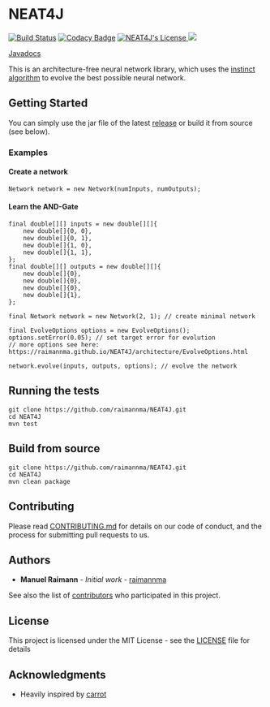 # NEAT4J
[![Build Status](https://travis-ci.org/raimannma/NEAT4J.svg?branch=master)](https://travis-ci.org/raimannma/NEAT4J)
[![Codacy Badge](https://api.codacy.com/project/badge/Grade/00e0f31c53304ca08ab8b67c3743b436)](https://app.codacy.com/manual/raimannma/NEAT4J?utm_source=github.com&utm_medium=referral&utm_content=raimannma/NEAT4J&utm_campaign=Badge_Grade_Settings)
<a href="/LICENSE">
  <img src="https://img.shields.io/github/license/raimannma/NEAT4J" alt="NEAT4J's License">
</a>
<a href="https://github.com/raimannma/NEAT4J/graphs/contributors">
  <img src="https://img.shields.io/github/contributors/raimannma/NEAT4J">
</a>

[Javadocs](https://raimannma.github.io/NEAT4J/)


This is an architecture-free neural network library, which uses the [instinct algorithm](https://towardsdatascience.com/neuro-evolution-on-steroids-82bd14ddc2f6) to evolve the best possible neural network.

## Getting Started

You can simply use the jar file of the latest [release](https://github.com/raimannma/NEAT4J/releases) or build it from source (see below).

### Examples

#### Create a network

    Network network = new Network(numInputs, numOutputs);
#### Learn the AND-Gate

    final double[][] inputs = new double[][]{  
	    new double[]{0, 0},  
		new double[]{0, 1},  
	    new double[]{1, 0},  
	    new double[]{1, 1},  
    };  
    final double[][] outputs = new double[][]{  
	    new double[]{0},  
	    new double[]{0},  
	    new double[]{0},  
	    new double[]{1},  
    };  
      
    final Network network = new Network(2, 1); // create minimal network
    
    final EvolveOptions options = new EvolveOptions();  
    options.setError(0.05); // set target error for evolution
    // more options see here: https://raimannma.github.io/NEAT4J/architecture/EvolveOptions.html

    network.evolve(inputs, outputs, options); // evolve the network

## Running the tests

    git clone https://github.com/raimannma/NEAT4J.git
    cd NEAT4J
    mvn test

## Build from source

    git clone https://github.com/raimannma/NEAT4J.git
    cd NEAT4J
    mvn clean package

## Contributing

Please read [CONTRIBUTING.md](https://github.com/raimannma/NEAT4J/blob/master/CONTRIBUTING.md) for details on our code of conduct, and the process for submitting pull requests to us.

## Authors

* **Manuel Raimann** - *Initial work* - [raimannma](https://github.com/raimannma)

See also the list of [contributors](https://github.com/raimannma/NEAT4J/graphs/contributors) who participated in this project.

## License

This project is licensed under the MIT License - see the [LICENSE](https://github.com/raimannma/NEAT4J/blob/master/LICENSE) file for details

## Acknowledgments
* Heavily inspired by [carrot](https://github.com/liquidcarrot/carrot)